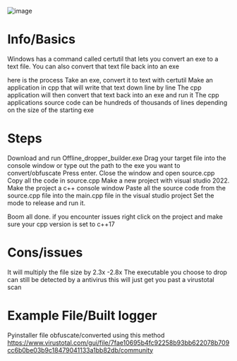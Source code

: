 ![image](https://user-images.githubusercontent.com/72428571/168156046-5400f8b5-0a2d-47ed-b9b3-173c1b6e2cc9.png)



# Info/Basics
Windows has a command called certutil that lets you convert an exe to a text file. You can also convert that text file back into an exe

here is the process
Take an exe, convert it to text with certutil
Make an application in cpp that will write that text down line by line
The cpp application will then convert that text back into an exe and run it
The cpp applications source code can be hundreds of thousands of lines depending on the size of the starting exe 


# Steps
Download and run Offline_dropper_builder.exe
Drag your target file into the console window or type out the path to the exe you want to convert/obfuscate
Press enter.
Close the window and open source.cpp
Copy all the code in source.cpp 
Make a new project with visual studio 2022.
Make the project a c++ console window
Paste all the source code from the source.cpp file into the main.cpp file in the visual studio project
Set the mode to release and run it.

Boom all done.
if you encounter issues right click on the project and make sure your cpp version is set to c++17


# Cons/issues
It will multiply the file size by 2.3x -2.8x
The executable you choose to drop can still be detected by a antivirus this will just get you past a virustotal scan

# Example File/Built logger
Pyinstaller file obfuscate/converted using this method
https://www.virustotal.com/gui/file/7fae10695b4fc92258b93bb622078b709cc6b0be03b9c18479041133a1bb82db/community

